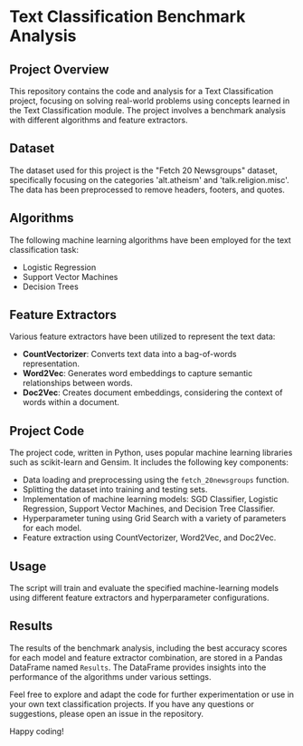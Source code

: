 # Text Classification Benchmark Analysis

## Project Overview
This repository contains the code and analysis for a Text Classification project, focusing on solving real-world problems using concepts learned in the Text Classification module. The project involves a benchmark analysis with different algorithms and feature extractors.

## Dataset
The dataset used for this project is the "Fetch 20 Newsgroups" dataset, specifically focusing on the categories 'alt.atheism' and 'talk.religion.misc'. The data has been preprocessed to remove headers, footers, and quotes.

## Algorithms
The following machine learning algorithms have been employed for the text classification task:
- Logistic Regression
- Support Vector Machines
- Decision Trees

## Feature Extractors
Various feature extractors have been utilized to represent the text data:
- **CountVectorizer**: Converts text data into a bag-of-words representation.
- **Word2Vec**: Generates word embeddings to capture semantic relationships between words.
- **Doc2Vec**: Creates document embeddings, considering the context of words within a document.

## Project Code
The project code, written in Python, uses popular machine learning libraries such as scikit-learn and Gensim. It includes the following key components:

- Data loading and preprocessing using the `fetch_20newsgroups` function.
- Splitting the dataset into training and testing sets.
- Implementation of machine learning models: SGD Classifier, Logistic Regression, Support Vector Machines, and Decision Tree Classifier.
- Hyperparameter tuning using Grid Search with a variety of parameters for each model.
- Feature extraction using CountVectorizer, Word2Vec, and Doc2Vec.

## Usage

The script will train and evaluate the specified machine-learning models using different feature extractors and hyperparameter configurations.

## Results
The results of the benchmark analysis, including the best accuracy scores for each model and feature extractor combination, are stored in a Pandas DataFrame named `Results`. The DataFrame provides insights into the performance of the algorithms under various settings.

Feel free to explore and adapt the code for further experimentation or use in your own text classification projects. If you have any questions or suggestions, please open an issue in the repository.

Happy coding!
